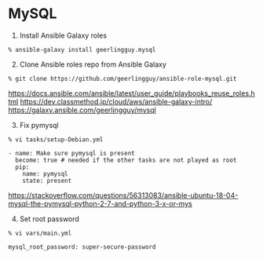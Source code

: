 # MySQL

1. Install Ansible Galaxy roles

```
% ansible-galaxy install geerlingguy.mysql
```


2. Clone Ansible roles repo from Ansible Galaxy

```
% git clone https://github.com/geerlingguy/ansible-role-mysql.git
```

https://docs.ansible.com/ansible/latest/user_guide/playbooks_reuse_roles.html
https://dev.classmethod.jp/cloud/aws/ansible-galaxy-intro/
https://galaxy.ansible.com/geerlingguy/mysql


3. Fix pymysql

```
% vi tasks/setup-Debian.yml 
```
```
- name: Make sure pymysql is present
  become: true # needed if the other tasks are not played as root
  pip:
    name: pymysql
    state: present
```

https://stackoverflow.com/questions/56313083/ansible-ubuntu-18-04-mysql-the-pymysql-python-2-7-and-python-3-x-or-mys


4. Set root password

```
% vi vars/main.yml
```
```
mysql_root_password: super-secure-password
```
